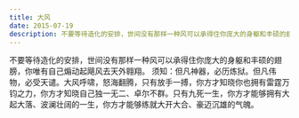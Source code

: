 ```yaml
---
title: 大风
date: 2015-07-19
description: 不要等待造化的安排，世间没有那样一种风可以承得住你庞大的身躯和丰硕的翅膀，你唯有自己煽动起飓风去天外翱翔。
---
```


不要等待造化的安排，世间没有那样一种风可以承得住你庞大的身躯和丰硕的翅膀，你唯有自己煽动起飓风去天外翱翔。
须知：但凡神器，必历炼狱。但凡伟物，必受天谴。大风呼啸，怒海翻腾，只有放手一搏，你方才知晓你也拥有雷霆万钧之力，你方才知晓自己独一无二、卓尔不群。只有九死一生，你方才能够拥有大起大落、波澜壮阔的一生，你方才能够练就大开大合、豪迈沉雄的气魄。